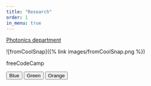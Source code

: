 ```yaml
---
title: "Research"
order: 1
in_menu: true
---
```

[Photonics department](https://www.institut-vision.org/en/department-of-photonics.html) 

![fromCoolSnap]({% link images/fromCoolSnap.png %}) 

<div>
      <p class="name">freeCodeCamp</p>
      <button onclick="changeColor('blue')" class="blue">Blue</button>
      <button onclick="changeColor('green')" class="green">Green</button>
      <button onclick="changeColor('orangered')" class="orange">Orange</button>
</div> 